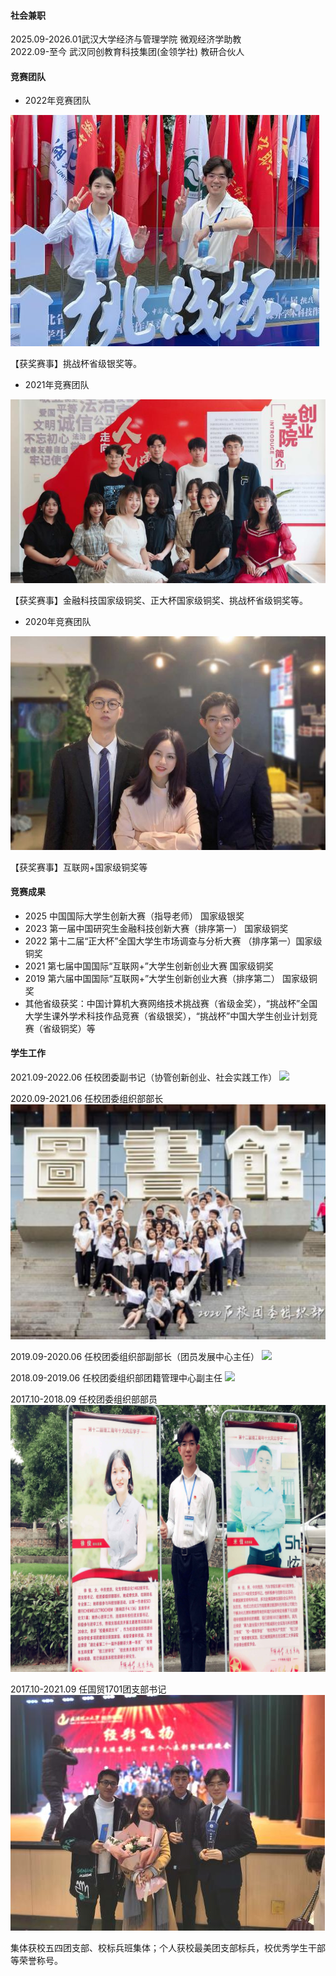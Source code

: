 


#### 社会兼职
2025.09-2026.01武汉大学经济与管理学院 微观经济学助教 <br/>
2022.09-至今 武汉同创教育科技集团(金领学社) 教研合伙人
#### 竞赛团队

* 2022年竞赛团队

![2022年竞赛团队](static/assets/img/1.png)

【获奖赛事】挑战杯省级银奖等。


* 2021年竞赛团队


![2021年竞赛团队](static/assets/img/2.png)



【获奖赛事】金融科技国家级铜奖、正大杯国家级铜奖、挑战杯省级铜奖等。

* 2020年竞赛团队

![2020年竞赛团队](static/assets/img/3.png)

【获奖赛事】互联网+国家级铜奖等



#### 竞赛成果
- 2025 中国国际大学生创新大赛（指导老师） 国家级银奖
- 2023 第一届中国研究生金融科技创新大赛（排序第一） 国家级铜奖
- 2022 第十二届“正大杯”全国大学生市场调查与分析大赛 （排序第一）国家级铜奖
- 2021 第七届中国国际“互联网+”大学生创新创业大赛 国家级铜奖
- 2019 第六届中国国际“互联网+”大学生创新创业大赛（排序第二） 国家级铜奖
- 其他省级获奖：中国计算机大赛网络技术挑战赛（省级金奖），“挑战杯”全国大学生课外学术科技作品竞赛（省级银奖），“挑战杯”中国大学生创业计划竞赛（省级铜奖）等


#### 学生工作


2021.09-2022.06 任校团委副书记（协管创新创业、社会实践工作）
<img src="static/assets/img/4.png" style="max-width: 100%; height: auto;">

2020.09-2021.06 任校团委组织部部长
<img src="static/assets/img/22.png" style="max-width: 100%; height: auto;">

2019.09-2020.06 任校团委组织部副部长（团员发展中心主任）
<img src="static/assets/img/27.png" style="max-width: 100%; height: auto;">

2018.09-2019.06 任校团委组织部团籍管理中心副主任
<img src="static/assets/img/28.png" style="max-width: 100%; height: auto;">

2017.10-2018.09 任校团委组织部部员
<img src="static/assets/img/23.png" style="max-width: 100%; height: auto;">

2017.10-2021.09 任国贸1701团支部书记
<img src="static/assets/img/6.png" style="max-width: 100%; height: auto;">

集体获校五四团支部、校标兵班集体；个人获校最美团支部标兵，校优秀学生干部等荣誉称号。